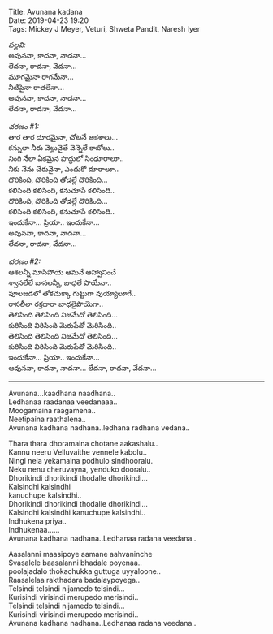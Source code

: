 Title: Avunana kadana  
Date: 2019-04-23 19:20  
Tags:  Mickey J Meyer, 	Veturi, Shweta Pandit, Naresh Iyer  


_పల్లవి:_   
అవుననా, కాదనా, నాదనా...  
లేదనా, రాదనా, వేదనా...  
మూగమైనా రాగమేనా...  
నీటిపైనా రాతలేనా...  
అవుననా, కాదనా, నాదనా...  
లేదనా, రాదనా, వేదనా...  
 
_చరణం #1:_  
తార తార దూరమైనా, చోటనే ఆకశాలు...      
కన్నులా నీరు వెల్లువైతే వెన్నెలే కాబోలు..   
నింగి నేలా ఏకమైన  పొద్ధులో సింధూరాలూ..    
నీకు నేను చేరువైనా, ఎందుకో దూరాలూ..   
దొరికింది, దొరికింది తోడల్లే దొరికింది...  
కలిసింది కలిసింది, కనుచూపే కలిసింది..   
దొరికింది, దొరికింది తోడల్లే దొరికింది...  
కలిసింది కలిసింది, కనుచూపే కలిసింది..   
ఇందుకేనా... ప్రియా.. ఇందుకేనా...   
అవుననా, కాదనా, నాదనా...  
లేదనా, రాదనా, వేదనా...  

_చరణం #2:_  
ఆశలన్నీ మాసిపోయె ఆమనే ఆహ్వానించే      
శ్వాసలేలే బాసలన్నీ, బాధలే పొయేనా..      
పూలజడలో తోకచుక్కా గుట్టుగా వుయ్యాలూగే..      
రాసలీలా రక్తదారా బాధలైపొయెగా..       
తెలిసింది తెలిసింది నిజమేదో తెలిసింది...      
కురిసింది విరిసింది మెరుపేదో మెరిసింది..  
తెలిసింది తెలిసింది నిజమేదో తెలిసింది...      
కురిసింది విరిసింది మెరుపేదో మెరిసింది..  
ఇందుకేనా... ప్రియా.. ఇందుకేనా...    
ఆవుననా, కాదనా, నాదనా... లేదనా, రాదనా, వేదనా...


----

Avunana...kaadhana naadhana..  
Ledhanaa raadanaa veedanaaa..  
Moogamaina raagamena..  
Neetipaina raathalena..  
Avunana kadhana nadhana..ledhana radhana vedana..  

Thara thara dhoramaina chotane aakashalu..  
Kannu neeru Velluvaithe vennele kabolu..  
Ningi nela yekamaina podhulo sindhooralu.  
Neku nenu cheruvayna, yenduko dooralu..  
Dhorikindi dhorikindi thodalle dhorikindi...  
Kalsindhi kalsindhi   
kanuchupe kalsindhi..  
Dhorikindi dhorikindi thodalle dhorikindi...  
Kalsindhi kalsindhi kanuchupe kalsindhi..  
Indhukena  priya..  
Indhukenaa......  
Avunana kadhana nadhana..Ledhanaa radana veedana..  

Aasalanni maasipoye aamane aahvaninche  
Svasalele baasalanni bhadale poyenaa..  
poolajadalo thokachukka guttuga uyyaloone..  
Raasalelaa rakthadara badalaypoyega..  
Telsindi telsindi nijamedo telsindi...  
Kurisindi virisindi merupedo merisindi..  
Telsindi telsindi nijamedo telsindi...  
Kurisindi virisindi merupedo merisindi..  
Avunana kadhana nadhana..Ledhanaa radana veedana..